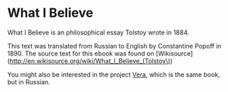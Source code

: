 # What I Believe

What I Believe is an philosophical essay Tolstoy wrote in 1884.

This text was translated from Russian to English by Constantine Popoff in 1890. The source text for this ebook was found on [Wikisource](http://en.wikisource.org/wiki/What_I_Believe_(Tolstoy\))

You might also be interested in the project [Vera](https://github.com/Kvakes/Vera), which is the same book, but in Russian.